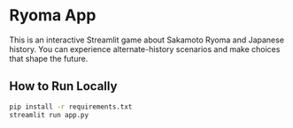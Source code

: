 # Ryoma App

This is an interactive Streamlit game about Sakamoto Ryoma and Japanese history.
You can experience alternate-history scenarios and make choices that shape the future.

## How to Run Locally

```bash
pip install -r requirements.txt
streamlit run app.py
